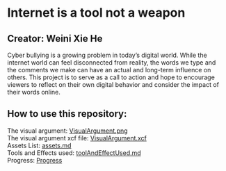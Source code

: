 # Internet is a tool not a weapon
## Creator: Weini Xie He

Cyber bullying is a growing problem in today’s digital world. While the internet world can feel disconnected from reality, the words we type and the comments we make can have an actual and long-term influence on others. This project is to serve as a call to action and hope to encourage viewers to reflect on their own digital behavior and consider the impact of their words online. 

## How to use this repository:
The visual argument: [VisualArgument.png](https://github.com/wex59/visual-argument-2025spring/blob/main/VisualArgument.png) <br/>
The visual argument xcf file: [VisualArgument.xcf](https://github.com/wex59/visual-argument-2025spring/blob/main/VisualArgument.xcf)<br/>
Assets List: [assets.md](https://github.com/wex59/visual-argument-2025spring/blob/main/assets.md)<br/>
Tools and Effects used: [toolAndEffectUsed.md](https://github.com/wex59/visual-argument-2025spring/blob/main/toolAndEffectUsed.md)<br/>
Progress: [Progress](https://github.com/wex59/visual-argument-2025spring/tree/main/Progress)